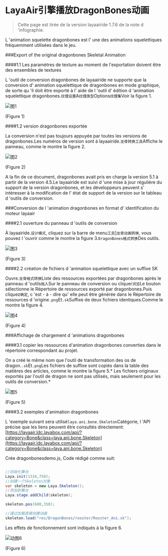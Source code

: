 # LayaAir引擎播放DragonBones动画

> Cette page est tirée de la version layaairide 1.7.6 de la note d 'infographie.

L 'animation squelette dragonbones est l' une des animations squelettiques fréquemment utilisées dans le jeu.



###Export of the original dragonbones Skeletal Animation

####1.1 Les paramètres de texture au moment de l'exportation doivent être des ensembles de textures

L 'outil de conversion dragonbones de layaairide ne supporte que la conversion d' animation squelettique de dragonbones en mode graphique, de sorte qu 'il doit être exporté à l' aide de l 'outil d' édition d 'animation squelettique dragonbones.`纹理设置`A`纹理类型`Options`纹理集`Voir la figure 1.

![图1](img/1.png) 


(Figure 1)

####1.2 version dragonbones exportée

La conversion n'est pas toujours appuyée par toutes les versions de dragonbones.Les numéros de version sont à layaairide.`龙骨转换工具`Affiche le panneau, comme le montre la figure 2.

![图2](img/2.png) 


(Figure 2)

A la fin de ce document, dragonbones avait pris en charge la version 5.1 à partir de la version 4.5.Le layaairide est suivi d 'une mise à jour régulière du support de la version dragonbones, et les développeurs peuvent s' intéresser à la modification de l' état de support de la version sur le tableau d 'outils de conversion.



###Conversion de l 'animation dragonbones en format d' identification du moteur layaair

####2.1 ouverture du panneau d 'outils de conversion

À layaairide.`设计模式`, cliquez sur la barre de menu`工具`]`龙骨动画转换`, vous pouvez l 'ouvrir comme le montre la figure 3.`DragonBones格式转换`Des outils.

![图3](img/3.png) 


(Figure 3)



####2.2 création de fichiers d 'animation squelettique avec un suffixe SK

Ouvre.`龙骨格式转换`Liste des ressources exportées par dragonbones après le panneau d 'outils`拖入`Sur le panneau de conversion ou cliquer`浏览`Le bouton sélectionne le Répertoire de ressources exporté par dragonbones.Puis cliquez`确定`, c 'est - à - dire qu' elle peut être générée dans le Répertoire de ressources d 'origine`.png`Et`.sk`Suffixe de deux fichiers identiques.Comme le montre la figure 4.

![图4](img/4.png) 


(Figure 4)



###Affichage de chargement d 'animations dragonbones

####3.1 copier les ressources d'animation dragonbones converties dans le répertoire correspondant au projet.

On a créé le même nom que l'outil de transformation des os de dragon.`.sk`Et`.png`Les fichiers de suffixe sont copiés dans la table des matières des articles, comme le montre la figure 5.* Les fichiers originaux exportés par l'outil de dragon ne sont pas utilisés, mais seulement pour les outils de conversion.*

![图5](img/5.png) 


(Figure 5)

####3.2 exemples d'animation dragonbones

L 'exemple suivant sera utilisé`laya.ani.bone.Skeleton`Catégorie, l 'API précise que les liens peuvent être consultés directement:[https://layaair.ldc.layabox.com/api/?category=Bone&class=laya.ani.bone.Skeleton](https://layaair.ldc.layabox.com/api/?category=Bone&class=laya.ani.bone.Skeleton)

Crée dragonbonesdemo.js, Code rédigé comme suit:


```java

//初始化舞台
Laya.init(1334,750);
//创建一个Skeleton对象
var skeleton = new Laya.Skeleton();
//添加到舞台
Laya.stage.addChild(skeleton);

skeleton.pos(600,350);

//通过加载直接创建动画
skeleton.load("res/DragonBones/rooster/Rooster_Ani.sk");
```

Les effets de fonctionnement sont indiqués à la figure 6.

![动图6](img/6.gif) 


(Figure 6)